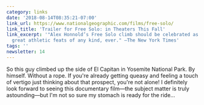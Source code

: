 ```yaml
---
category: links
date: '2018-08-14T08:35:21-07:00'
link_url: https://www.nationalgeographic.com/films/free-solo/
link_title: 'Trailer for Free Solo: in Theaters This Fall'
link_excerpt: '"Alex Honnold’s Free Solo climb should be celebrated as one of the
  great athletic feats of any kind, ever." —The New York Times'
tags: ''
newsletter: 14
---
```


So this guy climbed up the side of El Capitan in Yosemite National Park. By himself. Without a rope. If you're already getting queasy and feeling a touch of vertigo just thinking about that prospect, you're not alone! I definitely look forward to seeing this documentary film—the subject matter is truly astounding—but I'm not so sure my stomach is ready for the ride…